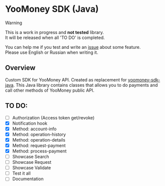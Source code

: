 #  YooMoney SDK (Java)

> [!WARNING]
> This is a work in progress and <b>not tested</b> library.\
> It will be released when all 'TO DO' is completed.

You can help me if you test and write an [issue](https://github.com/an1by/YooMoneySDK/issues) about some feature.\
Please use English or Russian when writing it.

## Overview
Custom SDK for YooMoney API. Created as replacement for [yoomoney-sdk-java](https://github.com/yoomoney/yoomoney-sdk-java).
This Java library contains classes that allows you to do payments and call other methods of YooMoney public API.

## TO DO:
- [ ] Authorization (Access token get/revoke)
- [x] Notification hook
- [x] Method: account-info
- [x] Method: operation-history
- [x] Method: operation-details
- [x] Method: request-payment
- [x] Method: process-payment
- [ ] Showcase Search
- [ ] Showcase Request
- [ ] Showcase Validate
- [ ] Test it all
- [ ] Documentation